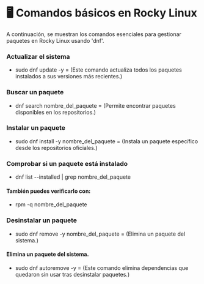 # 🖥 Comandos básicos en Rocky Linux  

A continuación, se muestran los comandos esenciales para gestionar paquetes en Rocky Linux usando 'dnf'.  

###  Actualizar el sistema  
- sudo dnf update -y = (Este comando actualiza todos los paquetes instalados a sus versiones más recientes.)

### Buscar un paquete
- dnf search nombre_del_paquete = (Permite encontrar paquetes disponibles en los repositorios.)

### Instalar un paquete
- sudo dnf install -y nombre_del_paquete = (Instala un paquete específico desde los repositorios oficiales.)

### Comprobar si un paquete está instalado
- dnf list --installed | grep nombre_del_paquete

#### También puedes verificarlo con:
- rpm -q nombre_del_paquete

### Desinstalar un paquete
- sudo dnf remove -y nombre_del_paquete = (Elimina un paquete del sistema.)

#### Elimina un paquete del sistema.
- sudo dnf autoremove -y = (Este comando elimina dependencias que quedaron sin usar tras desinstalar paquetes.)






